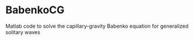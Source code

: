 # BabenkoCG
Matlab code to solve the capillary-gravity Babenko equation for generalized solitary waves
